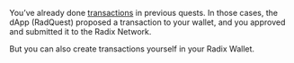 You’ve already done [transactions](?glossaryAnchor=transactions) in previous quests. In those cases, the dApp (RadQuest) proposed a transaction to your wallet, and you approved and submitted it to the Radix Network.

But you can also create transactions yourself in your Radix Wallet.
